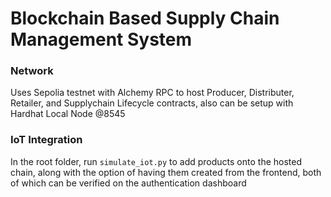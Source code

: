 # Blockchain Based Supply Chain Management System

### Network
Uses Sepolia testnet with Alchemy RPC to host Producer, Distributer, Retailer, and Supplychain Lifecycle contracts, also can be setup with Hardhat Local Node @8545

### IoT Integration
In the root folder, run `simulate_iot.py` to add products onto the hosted chain, along with the option of having them  created from the frontend, both of which can be verified on the authentication dashboard